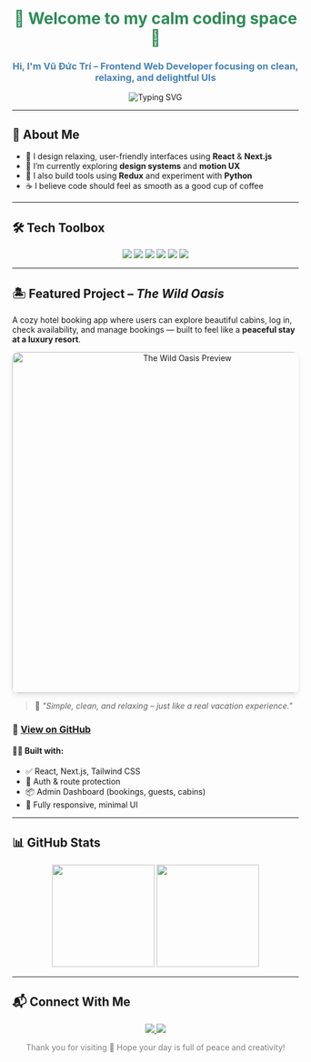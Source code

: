 <h1 align="center" style="color:#2E8B57;">🌿 Welcome to my calm coding space 🌿</h1>
<h3 align="center" style="color:#4682B4;">Hi, I'm <strong>Vũ Đức Trí</strong> – Frontend Web Developer focusing on clean, relaxing, and delightful UIs</h3>

<p align="center">
  <img src="https://readme-typing-svg.demolab.com?font=Quicksand&size=22&pause=1000&color=3CB371&center=true&vCenter=true&width=450&lines=Building+peaceful+web+interfaces...;React+%7C+Next.js+%7C+Tailwind+Lover;Creating+UI+that+feels+like+vacation+🌴" alt="Typing SVG" />
</p>

---

## 🌼 About Me

- 🎨 I design relaxing, user-friendly interfaces using **React** & **Next.js**
- 🌱 I’m currently exploring **design systems** and **motion UX**
- 🔧 I also build tools using **Redux** and experiment with **Python**
- ☕ I believe code should feel as smooth as a good cup of coffee

---

## 🛠 Tech Toolbox

<p align="center">
  <img src="https://img.shields.io/badge/JavaScript-F7DF1E?logo=javascript&logoColor=000" />
  <img src="https://img.shields.io/badge/React-61DAFB?logo=react&logoColor=white" />
  <img src="https://img.shields.io/badge/Next.js-000000?logo=nextdotjs&logoColor=white" />
  <img src="https://img.shields.io/badge/Tailwind-38B2AC?logo=tailwindcss&logoColor=white" />
  <img src="https://img.shields.io/badge/Redux-764ABC?logo=redux&logoColor=white" />
  <img src="https://img.shields.io/badge/Python-3776AB?logo=python&logoColor=white" />
</p>

---

## 🏝️ Featured Project – *The Wild Oasis*

A cozy hotel booking app where users can explore beautiful cabins, log in, check availability, and manage bookings — built to feel like a **peaceful stay at a luxury resort**.

<p align="center">
  <img src="https://raw.githubusercontent.com/VuDucTriJoseph/The-Wild-Oasis-Web/main/public/project-preview.png" alt="The Wild Oasis Preview" width="600" style="border-radius: 10px; box-shadow: 0 4px 10px rgba(0,0,0,0.1);" />
</p>

> 🌿 *"Simple, clean, and relaxing – just like a real vacation experience."*

### 🔗 [View on GitHub](https://github.com/VuDucTriJoseph/The-Wild-Oasis-Web)

#### 🧘‍♂️ Built with:
- ✅ React, Next.js, Tailwind CSS
- 🔐 Auth & route protection
- 📦 Admin Dashboard (bookings, guests, cabins)
- 📱 Fully responsive, minimal UI

---

## 📊 GitHub Stats

<p align="center">
  <img src="https://github-readme-stats.vercel.app/api?username=VuDucTriJoseph&show_icons=true&theme=calm&count_private=true" height="180" />
  <img src="https://github-readme-stats.vercel.app/api/top-langs/?username=VuDucTriJoseph&layout=compact&theme=calm" height="180"/>
</p>

---

## 📬 Connect With Me

<p align="center">
  <a href="https://linkedin.com/in/your-link" target="_blank">
    <img src="https://img.shields.io/badge/LinkedIn-0A66C2?logo=linkedin&logoColor=white" />
  </a>
  <a href="mailto:vutrlkvn89@gmail.com">
    <img src="https://img.shields.io/badge/Gmail-D14836?logo=gmail&logoColor=white" />
  </a>
</p>

<p align="center" style="color:gray">
  Thank you for visiting 🌸 Hope your day is full of peace and creativity!
</p>
